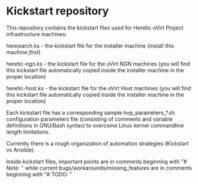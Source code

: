 # Kickstart repository

This repository contains the kickstart files used for Heretic oVirt Project infrastructure machines:

heresiarch.ks - the kickstart file for the installer machine (install this machine *first*)

heretic-ngn.ks - the kickstart file for the oVirt NGN machines (you will find this kickstart file automatically copied inside the installer machine in the proper location)

heretic-host.ks - the kickstart file for the oVirt Host machines (you will find this kickstart file automatically copied inside the installer machine in the proper location)

Each kickstart file has a corresponding sample hvp_parameters_&ast;.sh configuration parameters file (consisting of comments and variable definitions in GNU/Bash syntax) to overcome Linux kernel commandline length limitations.

Currently there is a rough organization of automation strategies (Kickstart vs Ansible).

Inside kickstart files, important points are in comments beginning with "# Note: " while current bugs/workarounds/missing_features are in comments beginning with "# TODO: "

